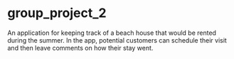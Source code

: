 # group_project_2

An application for keeping track of a beach house that would be rented during the summer. In the app, potential customers can schedule their visit and then leave comments on how their stay went.
